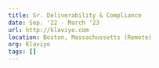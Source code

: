 ```yaml
---
title: Sr. Deliverability & Compliance
date: Sep. '22 - March '23
url: http://klaviyo.com
location: Boston, Massachussetts (Remote)
org: Klaviyo
tags: []
---
```


